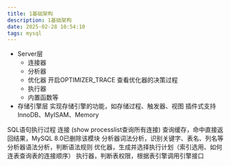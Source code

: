```yaml
---
title: 1基础架构
description: 1基础架构
date: 2025-02-28 10:54:10
tags: mysql
---
```

- Server层
    - 连接器
    - 分析器
    - 优化器
        开启OPTIMIZER_TRACE 查看优化器的决策过程
    - 执行器
    - 内置函数等
- 存储引擎层
实现存储引擎的功能，如存储过程、触发器、视图
插件式支持InnoDB、MyISAM、Memory

SQL语句执行过程
连接 (show processlist查询所有连接)
查询缓存，命中直接返回结果，MySQL 8.0已删除该模块
分析器词法分析，识别关键字、表名、列名等
分析器语法分析，判断语法规则
优化器，生成并选择执行计划（索引选用、如何连表查询表的连接顺序）
执行器，判断表权限，根据表引擎调用引擎接口